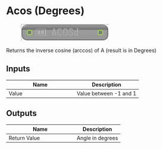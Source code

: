 # Acos (Degrees)

<div align="left" data-full-width="false"><figure><img src="../../../../api/Math/Trig/Acos_(Degrees).png" alt=""><figcaption></figcaption></figure></div>

Returns the inverse cosine (arccos) of A (result is in Degrees)

## Inputs

<table><thead><tr><th width="170">Name</th><th>Description</th></tr></thead><tbody><tr><td>Value</td><td>Value between -1 and 1</td></tr></tbody></table>

## Outputs

<table><thead><tr><th width="170">Name</th><th>Description</th></tr></thead><tbody><tr><td>Return Value</td><td>Angle in degrees</td></tr></tbody></table>
